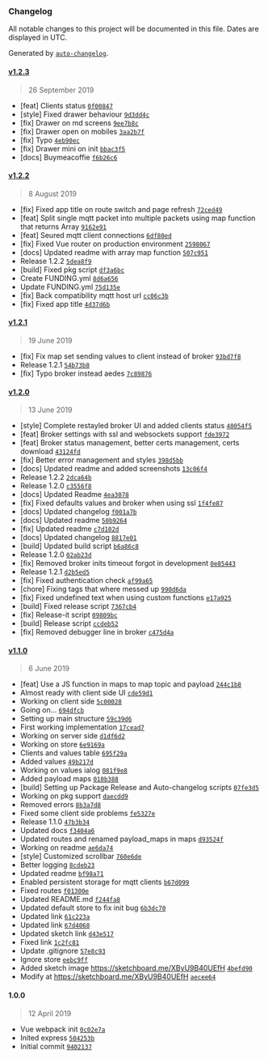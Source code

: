 ### Changelog

All notable changes to this project will be documented in this file. Dates are displayed in UTC.

Generated by [`auto-changelog`](https://github.com/CookPete/auto-changelog).

#### [v1.2.3](https://github.com/robertsLando/Mqtt2Mqtt/compare/v1.2.2...v1.2.3)

> 26 September 2019

- [feat] Clients status [`0f00847`](https://github.com/robertsLando/Mqtt2Mqtt/commit/0f0084778c966f5cc0ca9f321bdb30989046ae89)
- [style] Fixed drawer behaviour [`9d3dd4c`](https://github.com/robertsLando/Mqtt2Mqtt/commit/9d3dd4cb7cef22adf562c22fd4c46e7600f013c7)
- [fix] Drawer on md screens [`9ee7b8c`](https://github.com/robertsLando/Mqtt2Mqtt/commit/9ee7b8c912a1b7000462f56a0d5fa98939476426)
- [fix] Drawer open on mobiles [`3aa2b7f`](https://github.com/robertsLando/Mqtt2Mqtt/commit/3aa2b7fccf7769d88bfab02108eab68dff6fc896)
- [fix] Typo [`4eb90ec`](https://github.com/robertsLando/Mqtt2Mqtt/commit/4eb90ec7e6a0852b4ea4d6ac4499caa621db1262)
- [fix] Drawer mini on init [`bbac3f5`](https://github.com/robertsLando/Mqtt2Mqtt/commit/bbac3f56ab973980164cdc616eba4a620fe294b3)
- [docs] Buymeacoffie [`f6b26c6`](https://github.com/robertsLando/Mqtt2Mqtt/commit/f6b26c6faaff24becb1d3297d8570e05b77fd7d4)

#### [v1.2.2](https://github.com/robertsLando/Mqtt2Mqtt/compare/v1.2.1...v1.2.2)

> 8 August 2019

- [fix] Fixed app title on route switch and page refresh [`72ced49`](https://github.com/robertsLando/Mqtt2Mqtt/commit/72ced49d37d0c9d48fb24af4ed289ca283e7ec37)
- [feat] Split single mqtt packet into multiple packets using map function that returns Array [`9162e91`](https://github.com/robertsLando/Mqtt2Mqtt/commit/9162e918d520dc82ba50db11f09bc8dfa895f17e)
- [feat] Seured mqtt client connections [`6df80ed`](https://github.com/robertsLando/Mqtt2Mqtt/commit/6df80ed547a85cefc60e788d43a3e4d08fb04255)
- [fix] Fixed Vue router on production environment [`2598067`](https://github.com/robertsLando/Mqtt2Mqtt/commit/259806757d32d55f32141ef2b549530779d6690d)
- [docs] Updated readme with array map function [`507c951`](https://github.com/robertsLando/Mqtt2Mqtt/commit/507c9518dcb94adc3c75e852afe81600a94273bd)
- Release 1.2.2 [`5dea8f9`](https://github.com/robertsLando/Mqtt2Mqtt/commit/5dea8f91c5cb4c023171a443cd61f4f706d5523d)
- [build] Fixed pkg script [`df3a6bc`](https://github.com/robertsLando/Mqtt2Mqtt/commit/df3a6bcb7bd6c8789f2e3cd95f57496733664e2f)
- Create FUNDING.yml [`8d6a656`](https://github.com/robertsLando/Mqtt2Mqtt/commit/8d6a65647380de4db4ec44f1abc406b6fce2a30b)
- Update FUNDING.yml [`75d135e`](https://github.com/robertsLando/Mqtt2Mqtt/commit/75d135e0abf068010e73b25287c3d9edad146bf1)
- [fix] Back compatibility mqtt host url [`cc06c3b`](https://github.com/robertsLando/Mqtt2Mqtt/commit/cc06c3b239998002933839a74cc963dd18d923eb)
- [fix] Fixed app title [`4d37d6b`](https://github.com/robertsLando/Mqtt2Mqtt/commit/4d37d6b8972da5590d8f39e5c405976a683606d8)

#### [v1.2.1](https://github.com/robertsLando/Mqtt2Mqtt/compare/v1.2.0...v1.2.1)

> 19 June 2019

- [fix] Fix map set sending values to client instead of broker [`93bd7f8`](https://github.com/robertsLando/Mqtt2Mqtt/commit/93bd7f84d184dfbad60b6cf8a56de87ba3152629)
- Release 1.2.1 [`54b73b8`](https://github.com/robertsLando/Mqtt2Mqtt/commit/54b73b830a6e8bf0670a44cbf5d18edc862b7d6f)
- [fix] Typo broker instead aedes [`7c89876`](https://github.com/robertsLando/Mqtt2Mqtt/commit/7c89876cd7a41b814532727eb50e18767427eaf1)

#### [v1.2.0](https://github.com/robertsLando/Mqtt2Mqtt/compare/v1.1.0...v1.2.0)

> 13 June 2019

- [style] Complete restayled broker UI and added clients status [`40054f5`](https://github.com/robertsLando/Mqtt2Mqtt/commit/40054f5466787ecdb52a2cb18dd23e40228e2b9e)
- [feat] Broker settings with ssl and websockets support [`fde3972`](https://github.com/robertsLando/Mqtt2Mqtt/commit/fde3972f04f22add8b56ba2bb6962fc6db65f1ad)
- [feat] Broker status management, better certs management, certs download [`43124fd`](https://github.com/robertsLando/Mqtt2Mqtt/commit/43124fdab92a2e03674969b4e7099c1117643d4d)
- [fix] Better error management and styles [`398d5bb`](https://github.com/robertsLando/Mqtt2Mqtt/commit/398d5bb116488862348074863b7ba67b068fcb3c)
- [docs] Updated readme and added screenshots [`13c06f4`](https://github.com/robertsLando/Mqtt2Mqtt/commit/13c06f424f0840159ec63517df684eaa360514fe)
- Release 1.2.2 [`2dca64b`](https://github.com/robertsLando/Mqtt2Mqtt/commit/2dca64b91160a20cd94fadf8a3f12964c98d219a)
- Release 1.2.0 [`c3556f8`](https://github.com/robertsLando/Mqtt2Mqtt/commit/c3556f86c0d38f1ad85ea046638e7e40f980b6f3)
- [docs] Updated Readme [`4ea3078`](https://github.com/robertsLando/Mqtt2Mqtt/commit/4ea3078547fff523272ab4fe922a441957971679)
- [fix] Fixed defaults values and broker when using ssl [`1f4fe87`](https://github.com/robertsLando/Mqtt2Mqtt/commit/1f4fe87e1db094503e294f35e69500d9b0986dbe)
- [docs] Updated changelog [`f001a7b`](https://github.com/robertsLando/Mqtt2Mqtt/commit/f001a7b09ba34241d298b31e6f4277c3acef5c86)
- [docs] Updated readme [`50b9264`](https://github.com/robertsLando/Mqtt2Mqtt/commit/50b92644fffb23a7dba071219623f98b17e75086)
- [fix] Updated readme [`c7d102d`](https://github.com/robertsLando/Mqtt2Mqtt/commit/c7d102dbcd218168e9db6d4f7f4a7059c1006abd)
- [docs] Updated changelog [`8817e01`](https://github.com/robertsLando/Mqtt2Mqtt/commit/8817e01e3f26872954f7a4f5dc67504bf4cc56d5)
- [build] Updated build script [`b6a86c8`](https://github.com/robertsLando/Mqtt2Mqtt/commit/b6a86c8057d5b7da95b133815c9d57a9ab4de005)
- Release 1.2.0 [`02ab23d`](https://github.com/robertsLando/Mqtt2Mqtt/commit/02ab23d57a2e875a2b4e4f7da3d7fc28145fcf4b)
- [fix] Removed broker inits timeout forgot in development [`0e85443`](https://github.com/robertsLando/Mqtt2Mqtt/commit/0e85443c7c894c2a16ede3c5c2469453a570190b)
- Release 1.2.1 [`d2b5ed5`](https://github.com/robertsLando/Mqtt2Mqtt/commit/d2b5ed5761c263fa46757ccac7f875a9e59f6d03)
- [fix] Fixed authentication check [`af99a65`](https://github.com/robertsLando/Mqtt2Mqtt/commit/af99a65c3c029fd2f1a67313c70c1d170528301c)
- [chore] Fixing tags that where messed up [`990d6da`](https://github.com/robertsLando/Mqtt2Mqtt/commit/990d6dafa92aa434e981fc3bcecbf922bc22284e)
- [fix] Fixed undefined text when using custom functions [`e17a925`](https://github.com/robertsLando/Mqtt2Mqtt/commit/e17a925987966cbfc012f609b4cc322e91597f46)
- [build] Fixed release script [`7367cb4`](https://github.com/robertsLando/Mqtt2Mqtt/commit/7367cb478ba7f4142206668c3bd4cbd3904d0d3c)
- [fix] Release-it script [`09809bc`](https://github.com/robertsLando/Mqtt2Mqtt/commit/09809bcee9a748cc393c7325740f3f92908f4bfc)
- [build] Release script [`ccdeb52`](https://github.com/robertsLando/Mqtt2Mqtt/commit/ccdeb5217cfcf8db5f1b2661dddd8a1ec83bc15a)
- [fix] Removed debugger line in broker [`c475d4a`](https://github.com/robertsLando/Mqtt2Mqtt/commit/c475d4a112446648b4fd31b2a2005935de98c5a8)

#### [v1.1.0](https://github.com/robertsLando/Mqtt2Mqtt/compare/1.0.0...v1.1.0)

> 6 June 2019

- [feat] Use a JS function in maps to map topic and payload [`244c1b8`](https://github.com/robertsLando/Mqtt2Mqtt/commit/244c1b8c0f2d20d8f3f491b18717305a29cda743)
- Almost ready with client side UI [`cde59d1`](https://github.com/robertsLando/Mqtt2Mqtt/commit/cde59d186f52be9c3505da88b754077579e14881)
- Working on client side [`5c00028`](https://github.com/robertsLando/Mqtt2Mqtt/commit/5c0002806df6d2e8ae4a5502a75069f122bcfbef)
- Going on... [`694dfcb`](https://github.com/robertsLando/Mqtt2Mqtt/commit/694dfcb40528e07252904d17e8df4d34bfd51a9a)
- Setting up main structure [`59c39d6`](https://github.com/robertsLando/Mqtt2Mqtt/commit/59c39d63f74e705ff39c802debf0f530ae2f66a8)
- First working implementation [`17cead7`](https://github.com/robertsLando/Mqtt2Mqtt/commit/17cead7368eeb56a363f2ab0a3ab786efa7a2e16)
- Working on server side [`d1df6d2`](https://github.com/robertsLando/Mqtt2Mqtt/commit/d1df6d2b45e9370653ac5aa59f21ef27d0c34764)
- Working on store [`6e9169a`](https://github.com/robertsLando/Mqtt2Mqtt/commit/6e9169ad297036b19dad961c38359964204191d4)
- Clients and values table [`695f29a`](https://github.com/robertsLando/Mqtt2Mqtt/commit/695f29a684cc3551fe492585677d4a9950bd1482)
- Added values [`49b217d`](https://github.com/robertsLando/Mqtt2Mqtt/commit/49b217d99373d8a6961806254cd09f1f1dad9bff)
- Working on values ialog [`081f9e8`](https://github.com/robertsLando/Mqtt2Mqtt/commit/081f9e81291ff45f02b20f01f5b63432124aac23)
- Added payload maps [`010b388`](https://github.com/robertsLando/Mqtt2Mqtt/commit/010b388bb6de35ded78668a83fa608d76be663d8)
- [build] Setting up Package Release and Auto-changelog scripts [`07fe3d5`](https://github.com/robertsLando/Mqtt2Mqtt/commit/07fe3d595bac3532a2af88aed5a6044ba647bdfd)
- Working on pkg support [`daecdd9`](https://github.com/robertsLando/Mqtt2Mqtt/commit/daecdd92d887aa1f2b370cb6ab8d42dbdaec56fe)
- Removed errors [`8b3a7d8`](https://github.com/robertsLando/Mqtt2Mqtt/commit/8b3a7d883f8f9ab21dd286c5f485753d1b348dec)
- Fixed some client side problems [`fe5327e`](https://github.com/robertsLando/Mqtt2Mqtt/commit/fe5327e160d5f141a7270889da73de9a6e77641b)
- Release 1.1.0 [`47b3b34`](https://github.com/robertsLando/Mqtt2Mqtt/commit/47b3b34ae6642fdfda74d0197b25bba640f2c1fb)
- Updated docs [`f3404a6`](https://github.com/robertsLando/Mqtt2Mqtt/commit/f3404a6d1ee6314037bcbde69b01f1b1d235dd4b)
- Updated routes and renamed payload_maps in maps [`d93524f`](https://github.com/robertsLando/Mqtt2Mqtt/commit/d93524f8b17d9de211d1a89988d4e3810d0fd4fe)
- Working on readme [`ae6da74`](https://github.com/robertsLando/Mqtt2Mqtt/commit/ae6da744a739cec82ec303e1983fd0ebde96f58b)
- [style] Customized scrollbar [`760e6de`](https://github.com/robertsLando/Mqtt2Mqtt/commit/760e6de1215f3d161677707909d78994a23cab39)
- Better logging [`8cdeb23`](https://github.com/robertsLando/Mqtt2Mqtt/commit/8cdeb237d4f388ef248e587cccd73caec47ffe82)
- Updated readme [`bf98a71`](https://github.com/robertsLando/Mqtt2Mqtt/commit/bf98a71a5ab9bebe0ec80eaa83b14b4066b6955f)
- Enabled persistent storage for mqtt clients [`b67d099`](https://github.com/robertsLando/Mqtt2Mqtt/commit/b67d0999f740bf282d7d0b0d277f0c23e9e88c43)
- Fixed routes [`f01300e`](https://github.com/robertsLando/Mqtt2Mqtt/commit/f01300ea6d45c9babb9a953d044223c502dc866e)
- Updated README.md [`f244fa8`](https://github.com/robertsLando/Mqtt2Mqtt/commit/f244fa88b4ddb339c9c37466ac56cfa3419f86cc)
- Updated default store to fix init bug [`6b3dc70`](https://github.com/robertsLando/Mqtt2Mqtt/commit/6b3dc7051e69cfb6a2a9f9f7aad64e8e1931c03d)
- Updated link [`61c223a`](https://github.com/robertsLando/Mqtt2Mqtt/commit/61c223aaa43f1c8bbc8409692df3fe5a106cee12)
- Updated link [`67d4068`](https://github.com/robertsLando/Mqtt2Mqtt/commit/67d4068bfd5616ea196521cb2bd67947dfa41afa)
- Updated sketch link [`d43e517`](https://github.com/robertsLando/Mqtt2Mqtt/commit/d43e5179d2a898d5ea05f4c0f4c9a17f0b73d9a3)
- Fixed link [`1c2fc81`](https://github.com/robertsLando/Mqtt2Mqtt/commit/1c2fc8175f0afa8641737d71e680fb17b6ca54d6)
- Update .gitignore [`57e8c93`](https://github.com/robertsLando/Mqtt2Mqtt/commit/57e8c93d3099f870d957369a25a2b5eeadfb63c8)
- Ignore store [`eebc9ff`](https://github.com/robertsLando/Mqtt2Mqtt/commit/eebc9ff5f10c4c2d61b1efd0f8206a246e0690d1)
- Added sketch image https://sketchboard.me/XByU9B40UEfH [`4befd90`](https://github.com/robertsLando/Mqtt2Mqtt/commit/4befd90e2220f2ec1a76fd036387fce95c8e208b)
- Modify at https://sketchboard.me/XByU9B40UEfH [`aecee64`](https://github.com/robertsLando/Mqtt2Mqtt/commit/aecee6415272d61d1a12a283a07826c8de82bb75)

#### 1.0.0

> 12 April 2019

- Vue webpack init [`0c02e7a`](https://github.com/robertsLando/Mqtt2Mqtt/commit/0c02e7ae5fd2a56f16c5bdfffafeeabbb2da90e8)
- Inited express [`504253b`](https://github.com/robertsLando/Mqtt2Mqtt/commit/504253b43eef5e0a9168308e7a74d61ebc1dd7d6)
- Initial commit [`9402137`](https://github.com/robertsLando/Mqtt2Mqtt/commit/9402137c017b599058b615d67e73dc16468c68a7)
